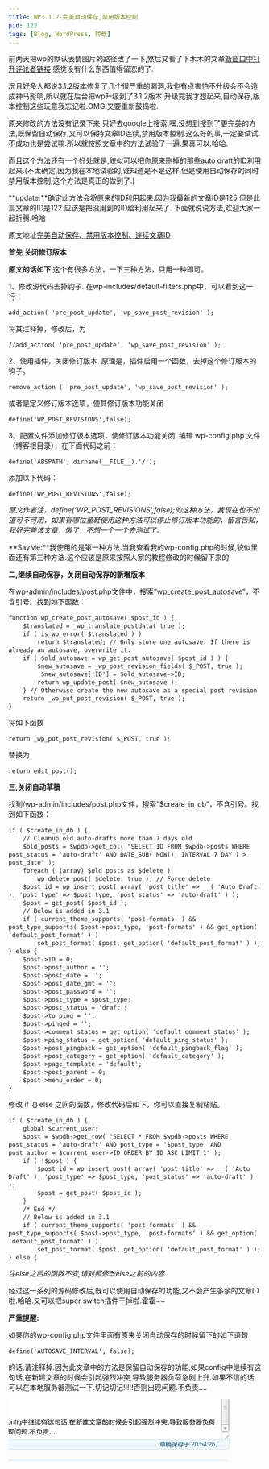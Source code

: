 ```yaml
---
title: WP3.1.2-完美自动保存,禁用版本控制
pid: 122
tags: [Blog, WordPress, 转载]
---
```

前两天把wp的默认表情图片的路径改了一下,然后又看了下木木的文章[新窗口中打开评论者链接](http://immmmm.com/jquery-notes-open-comment-link-new-window.html) 感觉没有什么东西值得留恋的了.

况且好多人都说3.1.2版本修复了几个很严重的漏洞,我也有点害怕不升级会不会造成神马影响,所以就在后台把wp升级到了3.1.2版本.升级完我才想起来,自动保存,版本控制这些玩意我忘记啦.OMG!又要重新鼓捣啦.

原来修改的方法没有记录下来,只好去google上搜索,嘿,没想到搜到了更完美的方法,既保留自动保存,又可以保持文章ID连续,禁用版本控制.这么好的事,一定要试试.不成功也是尝试嘛.所以就按照文章中的方法试验了一遍.果真可以.哈哈.

而且这个方法还有一个好处就是,貌似可以把你原来删掉的那些auto draft的ID利用起来.(不太确定,因为我在本地试验的,谁知道是不是这样,但是使用自动保存的同时禁用版本控制,这个方法是真正的做到了.)

**update:**确定此方法会将原来的ID利用起来.因为我最新的文章ID是125,但是此篇文章的ID是122.应该是把没用到的ID给利用起来了.
下面就说说方法,欢迎大家一起折腾.哈哈

原文地址[完美自动保存、禁用版本控制、连续文章ID](http://www.jiechic.com/archives/perfect-auto-save-disable-version-control-continuous-article-id.html)

**首先 关闭修订版本**

**原文的话如下**
这个有很多方法，一下三种方法，只用一种即可。

1、修改源代码去掉钩子.
在wp-includes/default-filters.php中，可以看到这一行：

    add_action( 'pre_post_update', 'wp_save_post_revision' );

将其注释掉，修改后，为

    //add_action( 'pre_post_update', 'wp_save_post_revision' );

2、使用插件，关闭修订版本.
原理是，插件启用一个函数，去掉这个修订版本的钩子。

    remove_action ( 'pre_post_update', 'wp_save_post_revision' );

或者是定义修订版本选项，使其修订版本功能关闭

    define('WP_POST_REVISIONS',false);

3、配置文件添加修订版本选项，使修订版本功能关闭.
编辑 wp-config.php 文件（博客根目录），在下面代码之前：

    define('ABSPATH', dirname(__FILE__).'/');

添加以下代码：

    define('WP_POST_REVISIONS',false);

*原文作者注，define('WP\_POST\_REVISIONS',false);的这种方法，我现在也不知道可不可用，如果有哪位童鞋使用这种方法可以停止修订版本功能的，留言告知，我好完善该文章，懒了，不想一个一个去测试了。*

**SayMe:**我使用的是第一种方法.当我查看我的wp-config.php的时候,貌似里面还有第三种方法.这个应该是原来按照人家的教程修改的时候留下来的.

**二,继续自动保存，关闭自动保存的新增版本**

在wp-admin/includes/post.php文件中，搜索”wp\_create\_post\_autosave”，不含引号。找到如下函数：

    function wp_create_post_autosave( $post_id ) {
        $translated = _wp_translate_postdata( true );
        if ( is_wp_error( $translated ) )
            return $translated; // Only store one autosave. If there is already an autosave, overwrite it.
        if ( $old_autosave = wp_get_post_autosave( $post_id ) ) {
            $new_autosave = _wp_post_revision_fields( $_POST, true );
             $new_autosave['ID'] = $old_autosave->ID;
            return wp_update_post( $new_autosave );
        } // Otherwise create the new autosave as a special post revision
        return _wp_put_post_revision( $_POST, true );
    }
将如下函数

    return _wp_put_post_revision( $_POST, true );
替换为

    return edit_post();

**三,关闭自动草稿**

找到/wp-admin/includes/post.php文件，搜索”$create\_in\_db”，不含引号。找到如下函数：

    if ( $create_in_db ) {
        // Cleanup old auto-drafts more than 7 days old
        $old_posts = $wpdb->get_col( "SELECT ID FROM $wpdb->posts WHERE post_status = 'auto-draft' AND DATE_SUB( NOW(), INTERVAL 7 DAY ) > post_date" );
        foreach ( (array) $old_posts as $delete )
            wp_delete_post( $delete, true ); // Force delete
        $post_id = wp_insert_post( array( 'post_title' => __( 'Auto Draft' ), 'post_type' => $post_type, 'post_status' => 'auto-draft' ) );
        $post = get_post( $post_id );
        // Below is added in 3.1
        if ( current_theme_supports( 'post-formats' ) && post_type_supports( $post->post_type, 'post-formats' ) && get_option( 'default_post_format' ) )
            set_post_format( $post, get_option( 'default_post_format' ) );
    } else {
        $post->ID = 0;
        $post->post_author = '';
        $post->post_date = '';
        $post->post_date_gmt = '';
        $post->post_password = '';
        $post->post_type = $post_type;
        $post->post_status = 'draft';
        $post->to_ping = '';
        $post->pinged = '';
        $post->comment_status = get_option( 'default_comment_status' );
        $post->ping_status = get_option( 'default_ping_status' );
        $post->post_pingback = get_option( 'default_pingback_flag' );
        $post->post_category = get_option( 'default_category' );
        $post->page_template = 'default';
        $post->post_parent = 0;
        $post->menu_order = 0;
    }
修改 if ｛｝else 之间的函数，修改代码后如下，你可以直接复制粘贴。

    if ( $create_in_db ) {
        global $current_user;
        $post = $wpdb->get_row( "SELECT * FROM $wpdb->posts WHERE post_status = 'auto-draft' AND post_type = '$post_type' AND post_author = $current_user->ID ORDER BY ID ASC LIMIT 1" );
        if ( !$post ) {
            $post_id = wp_insert_post( array( 'post_title' => __( 'Auto Draft' ), 'post_type' => $post_type, 'post_status' => 'auto-draft' ) );
            $post = get_post( $post_id );
        }
        /* End */
        // Below is added in 3.1
        if ( current_theme_supports( 'post-formats' ) && post_type_supports( $post->post_type, 'post-formats' ) && get_option( 'default_post_format' ) )
            set_post_format( $post, get_option( 'default_post_format' ) );
    } else {

*注else之后的函数不变,请对照修改else之前的内容*

经过这一系列的源码修改后,既可以使用自动保存的功能,又不会产生多余的文章ID啦.哈哈.又可以把super switch插件干掉啦.霍霍~~

**严重提醒:**

如果你的wp-config.php文件里面有原来关闭自动保存的时候留下的如下语句

    define('AUTOSAVE_INTERVAL', false);
的话,请注释掉.因为此文章中的方法是保留自动保存的功能,如果config中继续有这句话,在新建文章的时候会引起强烈冲突,导致服务器负荷急剧上升.如果不信的话,可以在本地服务器测试一下.切记切记!!!!!否则出现问题.不负责....

![](/uploads/2011/05/20110510-122-01.png)
